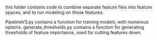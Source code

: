this folder contains code to combine separate feature files into feature spaces, and to run modeling on those features. 

PipelineV3.py contains a function for training models, with numerous options. 
generate_thresholds.py contains a function for generating thresholds of feature importance, used for cutting features down. 
